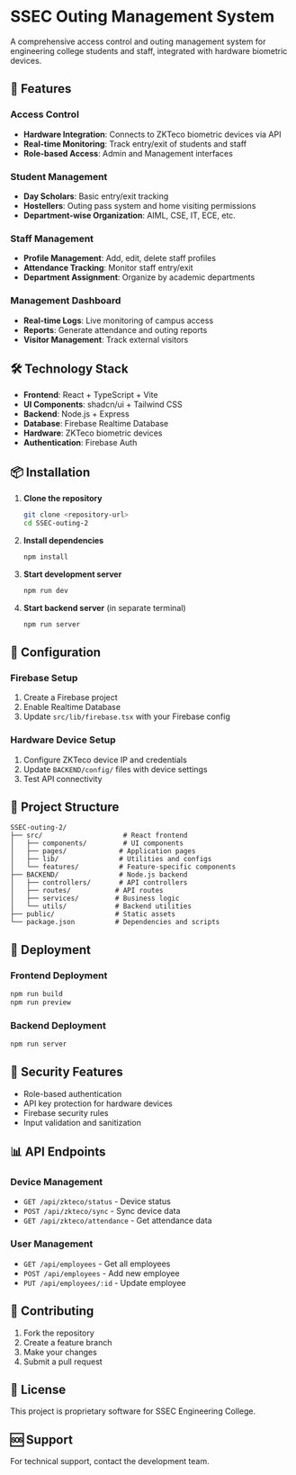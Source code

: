 # SSEC Outing Management System

A comprehensive access control and outing management system for engineering college students and staff, integrated with hardware biometric devices.

## 🚀 Features

### **Access Control**
- **Hardware Integration**: Connects to ZKTeco biometric devices via API
- **Real-time Monitoring**: Track entry/exit of students and staff
- **Role-based Access**: Admin and Management interfaces

### **Student Management**
- **Day Scholars**: Basic entry/exit tracking
- **Hostellers**: Outing pass system and home visiting permissions
- **Department-wise Organization**: AIML, CSE, IT, ECE, etc.

### **Staff Management**
- **Profile Management**: Add, edit, delete staff profiles
- **Attendance Tracking**: Monitor staff entry/exit
- **Department Assignment**: Organize by academic departments

### **Management Dashboard**
- **Real-time Logs**: Live monitoring of campus access
- **Reports**: Generate attendance and outing reports
- **Visitor Management**: Track external visitors

## 🛠️ Technology Stack

- **Frontend**: React + TypeScript + Vite
- **UI Components**: shadcn/ui + Tailwind CSS
- **Backend**: Node.js + Express
- **Database**: Firebase Realtime Database
- **Hardware**: ZKTeco biometric devices
- **Authentication**: Firebase Auth

## 📦 Installation

1. **Clone the repository**
   ```bash
   git clone <repository-url>
   cd SSEC-outing-2
   ```

2. **Install dependencies**
   ```bash
   npm install
   ```

3. **Start development server**
   ```bash
   npm run dev
   ```

4. **Start backend server** (in separate terminal)
   ```bash
   npm run server
   ```

## 🔧 Configuration

### **Firebase Setup**
1. Create a Firebase project
2. Enable Realtime Database
3. Update `src/lib/firebase.tsx` with your Firebase config

### **Hardware Device Setup**
1. Configure ZKTeco device IP and credentials
2. Update `BACKEND/config/` files with device settings
3. Test API connectivity

## 📁 Project Structure

```
SSEC-outing-2/
├── src/                    # React frontend
│   ├── components/         # UI components
│   ├── pages/             # Application pages
│   ├── lib/               # Utilities and configs
│   └── features/          # Feature-specific components
├── BACKEND/               # Node.js backend
│   ├── controllers/       # API controllers
│   ├── routes/           # API routes
│   ├── services/         # Business logic
│   └── utils/            # Backend utilities
├── public/               # Static assets
└── package.json          # Dependencies and scripts
```

## 🚀 Deployment

### **Frontend Deployment**
```bash
npm run build
npm run preview
```

### **Backend Deployment**
```bash
npm run server
```

## 🔐 Security Features

- Role-based authentication
- API key protection for hardware devices
- Firebase security rules
- Input validation and sanitization

## 📊 API Endpoints

### **Device Management**
- `GET /api/zkteco/status` - Device status
- `POST /api/zkteco/sync` - Sync device data
- `GET /api/zkteco/attendance` - Get attendance data

### **User Management**
- `GET /api/employees` - Get all employees
- `POST /api/employees` - Add new employee
- `PUT /api/employees/:id` - Update employee

## 🤝 Contributing

1. Fork the repository
2. Create a feature branch
3. Make your changes
4. Submit a pull request

## 📄 License

This project is proprietary software for SSEC Engineering College.

## 🆘 Support

For technical support, contact the development team.